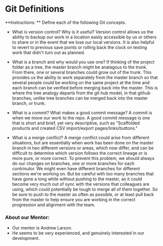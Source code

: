 # Git Definitions

**Instructions: ** Define each of the following Git concepts.

* What is version control?  Why is it useful?
Version control allows us the ability to backup our work in a location easily accessible by us or others to share or in the event that we lose our local versions.  It is also helpful to revert to previous save points or rolling back the clock on testing work that didn't turn out as planned.

* What is a branch and why would you use one?
If thinking of the project folder as a tree, the master branch might be analagous to the trunk.  From there, one or several branches could grow out of the trunk.  This provides us the ability to work separately from the master branch so that several people could be working on the same project at the time and each branch can be verified before merging back into the master.  This is where the tree analogy departs from the git hub model, in that github branches, unlike tree branches can be merged back into the master branch, or trunk.

* What is a commit? What makes a good commit message?
A commit is when we move our work to the repo.  A good commit message is one that is short and brief, yet very descriptive, such as "Scaffolded products and created CSV import/export pages/links/buttons."

* What is a merge conflict?
A merge conflict could arise from different situations, but are essentially when work has been done on the master branch in two different versions or areas, which now differ, and can be difficult to determine which version follows the correct lineage or is more pure, or more correct.  To prevent this problem, we should always do our changes on branches, one or more branches for each contrinutor.  We might even have different branches for different sections we're working on.  But be careful with too many branches that have gone a long while without pushing to the master, as it could become very much out of sync with the versions that colleagues are using, which could potentially be tough to merge all of them together.  So be sure to push to the master as often as possible, or at least pull back from the master to help ensure you are working in the correct progression and alignment with the team.

### About our Mentor:

* Our mentor is Andrew Larson.  
* He seems to be very experienced, and genuinely interested in our development.
